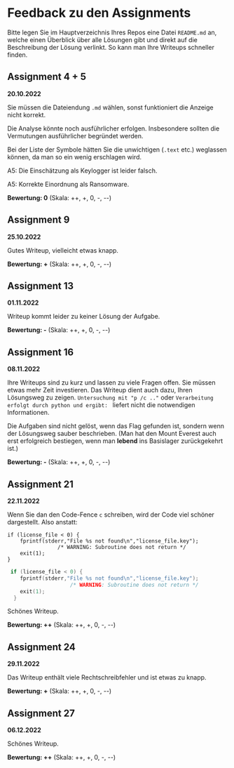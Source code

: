 # Feedback zu den Assignments

Bitte legen Sie im Hauptverzeichnis Ihres Repos eine Datei `README.md` an, welche einen Überblick über alle Lösungen gibt und direkt auf die Beschreibung der Lösung verlinkt. So kann man Ihre Writeups schneller finden.

## Assignment 4 + 5
**20.10.2022**

Sie müssen die Dateiendung `.md` wählen, sonst funktioniert die Anzeige nicht korrekt.

Die Analyse könnte noch ausführlicher erfolgen. Insbesondere sollten die Vermutungen ausführlicher begründet werden.

Bei der Liste der Symbole hätten Sie die unwichtigen (`.text` etc.) weglassen können, da man so ein wenig erschlagen wird.

A5: Die Einschätzung als Keylogger ist leider falsch.

A5: Korrekte Einordnung als Ransomware.

**Bewertung: 0** (Skala: ++, +, 0, -, --)

## Assignment 9
**25.10.2022**

Gutes Writeup, vielleicht etwas knapp.

**Bewertung: +** (Skala: ++, +, 0, -, --)

## Assignment 13
**01.11.2022**

Writeup kommt leider zu keiner Lösung der Aufgabe.

**Bewertung: -** (Skala: ++, +, 0, -, --)

## Assignment 16
**08.11.2022**

Ihre Writeups sind zu kurz und lassen zu viele Fragen offen. Sie müssen etwas mehr Zeit investieren. Das Writeup dient auch dazu, Ihren Lösungsweg zu zeigen. `Untersuchung mit "p /c .."` oder `Verarbeitung erfolgt durch python und ergibt: ` liefert nicht die notwendigen Informationen.

Die Aufgaben sind nicht gelöst, wenn das Flag gefunden ist, sondern wenn der Lösungsweg sauber beschrieben. (Man hat den Mount Everest auch erst erfolgreich bestiegen, wenn man **lebend** ins Basislager zurückgekehrt ist.)

**Bewertung: -** (Skala: ++, +, 0, -, --)

## Assignment 21
**22.11.2022**

Wenn Sie dan den Code-Fence `c` schreiben, wird der Code viel schöner dargestellt. Also anstatt:

```console
if (license_file < 0) {
    fprintf(stderr,"File %s not found\n","license_file.key");
                /* WARNING: Subroutine does not return */
    exit(1);
}
```

```c
 if (license_file < 0) {
    fprintf(stderr,"File %s not found\n","license_file.key");
                    /* WARNING: Subroutine does not return */
    exit(1);
  }
```

Schönes Writeup.

**Bewertung: ++** (Skala: ++, +, 0, -, --)

## Assignment 24
**29.11.2022**

Das Writeup enthält viele Rechtschreibfehler und ist etwas zu knapp.

**Bewertung: +** (Skala: ++, +, 0, -, --)

## Assignment 27
**06.12.2022**

Schönes Writeup.

**Bewertung: ++** (Skala: ++, +, 0, -, --)
